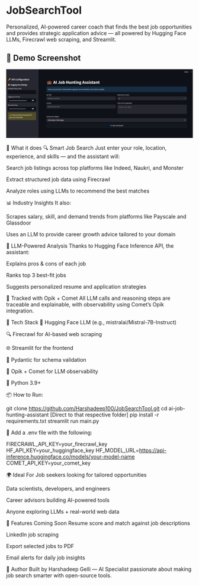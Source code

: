 # JobSearchTool
Personalized, AI-powered career coach that finds the best job opportunities and provides strategic application advice — all powered by Hugging Face LLMs, Firecrawl web scraping, and Streamlit.


## 📸 Demo Screenshot
![App Demo](Demo_Screenshot.png)


🚀 What it does
🔍 Smart Job Search
Just enter your role, location, experience, and skills — and the assistant will:

Search job listings across top platforms like Indeed, Naukri, and Monster

Extract structured job data using Firecrawl

Analyze roles using LLMs to recommend the best matches

📊 Industry Insights
It also:

Scrapes salary, skill, and demand trends from platforms like Payscale and Glassdoor

Uses an LLM to provide career growth advice tailored to your domain

🧠 LLM-Powered Analysis
Thanks to Hugging Face Inference API, the assistant:

Explains pros & cons of each job

Ranks top 3 best-fit jobs

Suggests personalized resume and application strategies

🎯 Tracked with Opik + Comet
All LLM calls and reasoning steps are traceable and explainable, with observability using Comet’s Opik integration.

🧰 Tech Stack
🧠 Hugging Face LLM (e.g., mistralai/Mistral-7B-Instruct)

🔍 Firecrawl for AI-based web scraping

🌐 Streamlit for the frontend

🧪 Pydantic for schema validation

🧭 Opik + Comet for LLM observability

🌱 Python 3.9+

📦 How to Run:

git clone https://github.com/Harshadeep100/JobSearchTool.git
cd ai-job-hunting-assistant [Direct to that respective folder]
pip install -r requirements.txt
streamlit run main.py

🔐 Add a .env file with the following:

FIRECRAWL_API_KEY=your_firecrawl_key
HF_API_KEY=your_huggingface_key
HF_MODEL_URL=https://api-inference.huggingface.co/models/your-model-name
COMET_API_KEY=your_comet_key

🌍 Ideal For
Job seekers looking for tailored opportunities

Data scientists, developers, and engineers

Career advisors building AI-powered tools

Anyone exploring LLMs + real-world web data

📌 Features Coming Soon
Resume score and match against job descriptions

LinkedIn job scraping

Export selected jobs to PDF

Email alerts for daily job insights

🧠 Author
Built by Harshadeep Gelli — AI Specialist passionate about making job search smarter with open-source tools.




